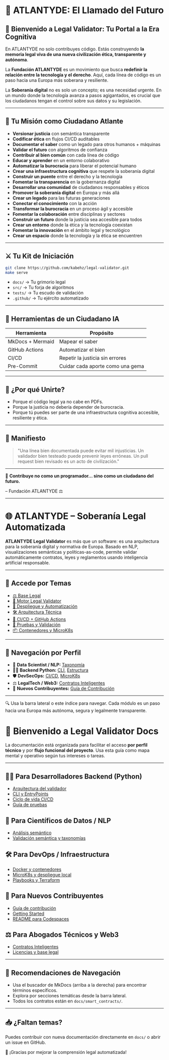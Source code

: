 # 🌌 ATLANTYDE: El Llamado del Futuro

## 🧬 Bienvenido a Legal Validator: Tu Portal a la Era Cognitiva

En ATLANTYDE no solo contribuyes código. Estás construyendo **la memoria legal viva de una nueva civilización ética, transparente y autónoma**.

La **Fundación ATLANTYDE** es un movimiento que busca **redefinir la relación entre la tecnología y el derecho**. Aquí, cada línea de código es un paso hacia una Europa más soberana y resiliente.

La **Soberanía digital** no es solo un concepto; es una necesidad urgente. En un mundo donde la tecnología avanza a pasos agigantados, es crucial que los ciudadanos tengan el control sobre sus datos y su legislación.

---

## 🧭 Tu Misión como Ciudadano Atlante

- **Versionar justicia** con semántica transparente
- **Codificar ética** en flujos CI/CD auditables
- **Documentar el saber** como un legado para otros humanos + máquinas
- **Validar el futuro** con algoritmos de confianza
- **Contribuir al bien común** con cada línea de código
- **Educar y aprender** en un entorno colaborativo
- **Automatizar la burocracia** para liberar el potencial humano
- **Crear una infraestructura cognitiva** que respete la soberanía digital
- **Construir un puente** entre el derecho y la tecnología
- **Fomentar la transparencia** en la gobernanza digital
- **Desarrollar una comunidad** de ciudadanos responsables y éticos
- **Promover la soberanía digital** en Europa y más allá
- **Crear un legado** para las futuras generaciones
- **Conectar el conocimiento** con la acción
- **Transformar la burocracia** en un proceso ágil y accesible
- **Fomentar la colaboración** entre disciplinas y sectores
- **Construir un futuro** donde la justicia sea accesible para todos
- **Crear un entorno** donde la ética y la tecnología coexistan
- **Fomentar la innovación** en el ámbito legal y tecnológico
- **Crear un espacio** donde la tecnología y la ética se encuentren

---

## ⚔️ Tu Kit de Iniciación

```bash
git clone https://github.com/kabehz/legal-validator.git
make serve
```

- `docs/` → Tu grimorio legal
- `src/` → Tu forja de algoritmos
- `tests/` → Tu escudo de validación
- `.github/` → Tu ejército automatizado

---

## 🧠 Herramientas de un Ciudadano IA

| Herramienta      | Propósito                        |
| ---------------- | -------------------------------- |
| MkDocs + Mermaid | Mapear el saber                  |
| GitHub Actions   | Automatizar el bien              |
| CI/CD            | Repetir la justicia sin errores  |
| Pre-Commit       | Cuidar cada aporte como una gema |

---

## 🚀 ¿Por qué Unirte?

- Porque el código legal ya no cabe en PDFs.
- Porque la justicia no debería depender de burocracia.
- Porque tú puedes ser parte de una infraestructura cognitiva accesible, resiliente y ética.

---

## 🧠 Manifiesto

> "Una línea bien documentada puede evitar mil injusticias.
> Un validador bien testeado puede prevenir leyes erróneas.
> Un pull request bien revisado es un acto de civilización."

---

🔮 **Contribuye no como un programador... sino como un ciudadano del futuro.**

– Fundación ATLANTYDE ⚖️

---

# 🌐 ATLANTYDE – Soberanía Legal Automatizada

**ATLANTYDE Legal Validator** es más que un software: es una arquitectura para la soberanía digital y normativa de Europa. Basado en NLP, visualizaciones semánticas y políticas-as-code, permite validar automáticamente contratos, leyes y reglamentos usando inteligencia artificial responsable.

---

## 🧭 Accede por Temas

- [⚖️ Base Legal](legal/index.md)
- [🧬 Motor Legal Validator](validator/index.md)
- [🚀 Despliegue y Automatización](deploy_doc_guide.md)
- [🛠 Arquitectura Técnica](arquitectura.md)
- [🔁 CI/CD + GitHub Actions](cicd.md)
- [🧪 Pruebas y Validación](tests.md)
- [📦 Contenedores y MicroK8s](docker.md)

---

## 📘 Navegación por Perfil

- 🧠 **Data Scientist / NLP:** [Taxonomía](estructura_taxonomica.md)
- 👨‍💻 **Backend Python:** [CLI](cli.md), [Estructura](arquitectura.md)
- 🛡 **DevSecOps:** [CI/CD](cicd.md), [MicroK8s](microk8s.md)
- ⚖️ **LegalTech / Web3:** [Contratos Inteligentes](smart_contracts/contract_transferencia.md)
- 🌱 **Nuevos Contribuyentes:** [Guía de Contribución](CONTRIBUTIN.md)

---

🔍 Usa la barra lateral o este índice para navegar. Cada módulo es un paso hacia una Europa más autónoma, segura y legalmente transparente.

# 🧭 Bienvenido a Legal Validator Docs

La documentación está organizada para facilitar el acceso **por perfil técnico** y por **flujo funcional del proyecto**. Usa esta guía como mapa mental y operativo según tus intereses o tareas.

---

## 👨‍💻 Para Desarrolladores Backend (Python)

- [Arquitectura del validador](arquitectura.md)
- [CLI y EntryPoints](cli.md)
- [Ciclo de vida CI/CD](cicd.md)
- [Guía de pruebas](tests.md)

## 🧠 Para Científicos de Datos / NLP

- [Análisis semántico](arquitectura.md)
- [Validación semántica y taxonomías](tests.md)

## 🛠 Para DevOps / Infraestructura

- [Docker y contenedores](docker.md)
- [MicroK8s y despliegue local](microk8s.md)
- [Playbooks y Terraform](cicd.md)

## 🤝 Para Nuevos Contribuyentes

- [Guía de contribución](CONTRIBUTIN.md)
- [Getting Started](GETTING_STARTED.md)
- [README para Codespaces](README_codespaces.md)

## ⚖️ Para Abogados Técnicos y Web3

- [Contratos Inteligentes](smart_contracts/contract_transferencia.md)
- [Licencias y base legal](licencia.md)

---

## 📌 Recomendaciones de Navegación

- Usa el buscador de MkDocs (arriba a la derecha) para encontrar términos específicos.
- Explora por secciones temáticas desde la barra lateral.
- Todos los contratos están en `docs/smart_contracts/`.

---

## 📥 ¿Faltan temas?

Puedes contribuir con nueva documentación directamente en `docs/` o abrir un issue en GitHub.

🧠 ¡Gracias por mejorar la comprensión legal automatizada!
